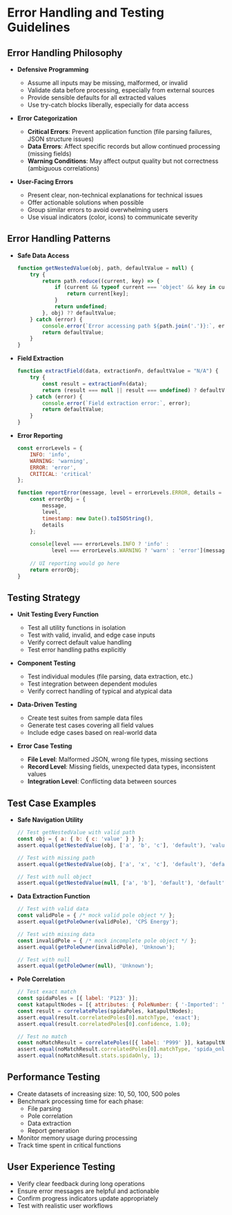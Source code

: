 # Error Handling and Testing Guidelines

## Error Handling Philosophy

- **Defensive Programming**
  - Assume all inputs may be missing, malformed, or invalid
  - Validate data before processing, especially from external sources
  - Provide sensible defaults for all extracted values
  - Use try-catch blocks liberally, especially for data access

- **Error Categorization**
  - **Critical Errors**: Prevent application function (file parsing failures, JSON structure issues)
  - **Data Errors**: Affect specific records but allow continued processing (missing fields)
  - **Warning Conditions**: May affect output quality but not correctness (ambiguous correlations)

- **User-Facing Errors**
  - Present clear, non-technical explanations for technical issues
  - Offer actionable solutions when possible
  - Group similar errors to avoid overwhelming users
  - Use visual indicators (color, icons) to communicate severity

## Error Handling Patterns

- **Safe Data Access**
  ```javascript
  function getNestedValue(obj, path, defaultValue = null) {
      try {
          return path.reduce((current, key) => {
              if (current && typeof current === 'object' && key in current) {
                  return current[key];
              }
              return undefined;
          }, obj) ?? defaultValue;
      } catch (error) {
          console.error(`Error accessing path ${path.join('.')}:`, error);
          return defaultValue;
      }
  }
  ```

- **Field Extraction**
  ```javascript
  function extractField(data, extractionFn, defaultValue = "N/A") {
      try {
          const result = extractionFn(data);
          return (result === null || result === undefined) ? defaultValue : result;
      } catch (error) {
          console.error(`Field extraction error:`, error);
          return defaultValue;
      }
  }
  ```

- **Error Reporting**
  ```javascript
  const errorLevels = {
      INFO: 'info',
      WARNING: 'warning',
      ERROR: 'error',
      CRITICAL: 'critical'
  };
  
  function reportError(message, level = errorLevels.ERROR, details = null) {
      const errorObj = {
          message,
          level,
          timestamp: new Date().toISOString(),
          details
      };
      
      console[level === errorLevels.INFO ? 'info' : 
             level === errorLevels.WARNING ? 'warn' : 'error'](message, details);
      
      // UI reporting would go here
      return errorObj;
  }
  ```

## Testing Strategy

- **Unit Testing Every Function**
  - Test all utility functions in isolation
  - Test with valid, invalid, and edge case inputs
  - Verify correct default value handling
  - Test error handling paths explicitly

- **Component Testing**
  - Test individual modules (file parsing, data extraction, etc.)
  - Test integration between dependent modules
  - Verify correct handling of typical and atypical data

- **Data-Driven Testing**
  - Create test suites from sample data files
  - Generate test cases covering all field values
  - Include edge cases based on real-world data

- **Error Case Testing**
  - **File Level**: Malformed JSON, wrong file types, missing sections
  - **Record Level**: Missing fields, unexpected data types, inconsistent values
  - **Integration Level**: Conflicting data between sources

## Test Case Examples

- **Safe Navigation Utility**
  ```javascript
  // Test getNestedValue with valid path
  const obj = { a: { b: { c: 'value' } } };
  assert.equal(getNestedValue(obj, ['a', 'b', 'c'], 'default'), 'value');
  
  // Test with missing path
  assert.equal(getNestedValue(obj, ['a', 'x', 'c'], 'default'), 'default');
  
  // Test with null object
  assert.equal(getNestedValue(null, ['a', 'b'], 'default'), 'default');
  ```

- **Data Extraction Function**
  ```javascript
  // Test with valid data
  const validPole = { /* mock valid pole object */ };
  assert.equal(getPoleOwner(validPole), 'CPS Energy');
  
  // Test with missing data
  const invalidPole = { /* mock incomplete pole object */ };
  assert.equal(getPoleOwner(invalidPole), 'Unknown');
  
  // Test with null
  assert.equal(getPoleOwner(null), 'Unknown');
  ```

- **Pole Correlation**
  ```javascript
  // Test exact match
  const spidaPoles = [{ label: 'P123' }];
  const katapultNodes = [{ attributes: { PoleNumber: { '-Imported': 'P123' } } }];
  const result = correlatePoles(spidaPoles, katapultNodes);
  assert.equal(result.correlatedPoles[0].matchType, 'exact');
  assert.equal(result.correlatedPoles[0].confidence, 1.0);
  
  // Test no match
  const noMatchResult = correlatePoles([{ label: 'P999' }], katapultNodes);
  assert.equal(noMatchResult.correlatedPoles[0].matchType, 'spida_only');
  assert.equal(noMatchResult.stats.spidaOnly, 1);
  ```

## Performance Testing

- Create datasets of increasing size: 10, 50, 100, 500 poles
- Benchmark processing time for each phase:
  - File parsing
  - Pole correlation
  - Data extraction
  - Report generation
- Monitor memory usage during processing
- Track time spent in critical functions

## User Experience Testing

- Verify clear feedback during long operations
- Ensure error messages are helpful and actionable
- Confirm progress indicators update appropriately
- Test with realistic user workflows
